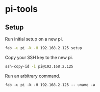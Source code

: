 # pi-tools


## Setup

Run initial setup on a new pi.

```sh
fab -u pi -k -H 192.168.2.125 setup
```

Copy your SSH key to the new pi.

```sh
ssh-copy-id -i pi@192.168.2.125
```

Run an arbitrary command.

```sy
fab -u pi -k -H 192.168.2.125 -- uname -a
```
